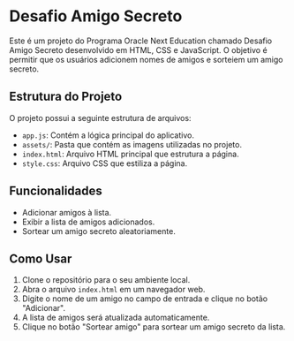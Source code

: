# Desafio Amigo Secreto

Este é um projeto do Programa Oracle Next Education chamado Desafio Amigo Secreto desenvolvido em HTML, CSS e JavaScript.
O objetivo é permitir que os usuários adicionem nomes de amigos e sorteiem um amigo secreto.

## Estrutura do Projeto

O projeto possui a seguinte estrutura de arquivos:

- `app.js`: Contém a lógica principal do aplicativo.
- `assets/`: Pasta que contém as imagens utilizadas no projeto.
- `index.html`: Arquivo HTML principal que estrutura a página.
- `style.css`: Arquivo CSS que estiliza a página.

## Funcionalidades

- Adicionar amigos à lista.
- Exibir a lista de amigos adicionados.
- Sortear um amigo secreto aleatoriamente.

## Como Usar

1. Clone o repositório para o seu ambiente local.
2. Abra o arquivo `index.html` em um navegador web.
3. Digite o nome de um amigo no campo de entrada e clique no botão "Adicionar".
4. A lista de amigos será atualizada automaticamente.
5. Clique no botão "Sortear amigo" para sortear um amigo secreto da lista.

